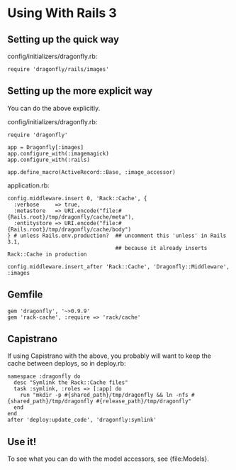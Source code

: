Using With Rails 3
==================

Setting up the quick way
------------------------
config/initializers/dragonfly.rb:

    require 'dragonfly/rails/images'

Setting up the more explicit way
--------------------------------
You can do the above explicitly.

config/initializers/dragonfly.rb:

    require 'dragonfly'

    app = Dragonfly[:images]
    app.configure_with(:imagemagick)
    app.configure_with(:rails)

    app.define_macro(ActiveRecord::Base, :image_accessor)

application.rb:

    config.middleware.insert 0, 'Rack::Cache', {
      :verbose     => true,
      :metastore   => URI.encode("file:#{Rails.root}/tmp/dragonfly/cache/meta"),
      :entitystore => URI.encode("file:#{Rails.root}/tmp/dragonfly/cache/body")
    } # unless Rails.env.production?  ## uncomment this 'unless' in Rails 3.1,
                                      ## because it already inserts Rack::Cache in production
    
    config.middleware.insert_after 'Rack::Cache', 'Dragonfly::Middleware', :images

Gemfile
-------

    gem 'dragonfly', '~>0.9.9'
    gem 'rack-cache', :require => 'rack/cache'

Capistrano
----------
If using Capistrano with the above, you probably will want to keep the cache between deploys, so in deploy.rb:

    namespace :dragonfly do
      desc "Symlink the Rack::Cache files"
      task :symlink, :roles => [:app] do
        run "mkdir -p #{shared_path}/tmp/dragonfly && ln -nfs #{shared_path}/tmp/dragonfly #{release_path}/tmp/dragonfly"
      end
    end
    after 'deploy:update_code', 'dragonfly:symlink'

Use it!
-------

To see what you can do with the model accessors, see {file:Models}.
